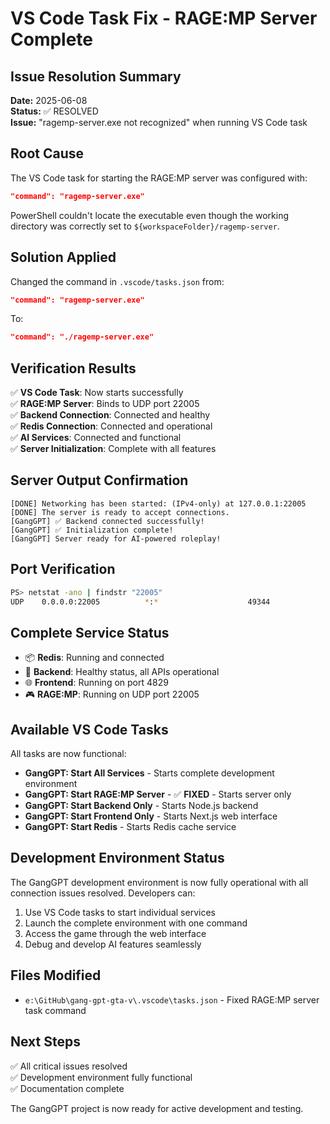 # VS Code Task Fix - RAGE:MP Server Complete

## Issue Resolution Summary
**Date:** 2025-06-08  
**Status:** ✅ RESOLVED  
**Issue:** "ragemp-server.exe not recognized" when running VS Code task

## Root Cause
The VS Code task for starting the RAGE:MP server was configured with:
```json
"command": "ragemp-server.exe"
```

PowerShell couldn't locate the executable even though the working directory was correctly set to `${workspaceFolder}/ragemp-server`.

## Solution Applied
Changed the command in `.vscode/tasks.json` from:
```json
"command": "ragemp-server.exe"
```

To:
```json
"command": "./ragemp-server.exe"
```

## Verification Results
✅ **VS Code Task**: Now starts successfully  
✅ **RAGE:MP Server**: Binds to UDP port 22005  
✅ **Backend Connection**: Connected and healthy  
✅ **Redis Connection**: Connected and operational  
✅ **AI Services**: Connected and functional  
✅ **Server Initialization**: Complete with all features

## Server Output Confirmation
```
[DONE] Networking has been started: (IPv4-only) at 127.0.0.1:22005
[DONE] The server is ready to accept connections.
[GangGPT] ✅ Backend connected successfully!
[GangGPT] ✅ Initialization complete!
[GangGPT] Server ready for AI-powered roleplay!
```

## Port Verification
```bash
PS> netstat -ano | findstr "22005"
UDP    0.0.0.0:22005          *:*                    49344
```

## Complete Service Status
- 📦 **Redis**: Running and connected
- 🔧 **Backend**: Healthy status, all APIs operational
- 🌐 **Frontend**: Running on port 4829
- 🎮 **RAGE:MP**: Running on UDP port 22005

## Available VS Code Tasks
All tasks are now functional:
- **GangGPT: Start All Services** - Starts complete development environment
- **GangGPT: Start RAGE:MP Server** - ✅ **FIXED** - Starts server only
- **GangGPT: Start Backend Only** - Starts Node.js backend
- **GangGPT: Start Frontend Only** - Starts Next.js web interface
- **GangGPT: Start Redis** - Starts Redis cache service

## Development Environment Status
The GangGPT development environment is now fully operational with all connection issues resolved. Developers can:

1. Use VS Code tasks to start individual services
2. Launch the complete environment with one command
3. Access the game through the web interface
4. Debug and develop AI features seamlessly

## Files Modified
- `e:\GitHub\gang-gpt-gta-v\.vscode\tasks.json` - Fixed RAGE:MP server task command

## Next Steps
✅ All critical issues resolved  
✅ Development environment fully functional  
✅ Documentation complete  

The GangGPT project is now ready for active development and testing.
